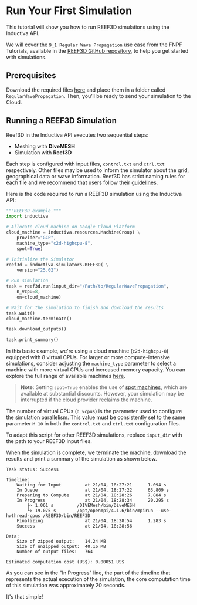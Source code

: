 # Run Your First Simulation
This tutorial will show you how to run REEF3D simulations using the Inductiva API. 

We will cover the `9_1 Regular Wave Propagation` use case from the FNPF Tutorials, available in the [REEF3D GitHub repository](https://github.com/REEF3D/REEF3D/tree/ed0c8d7a6110892706357f72e0404bd63034efa5), to help you get started with simulations.

## Prerequisites
Download the required files [here](https://github.com/REEF3D/REEF3D/tree/master/Tutorials/REEF3D_FNPF/9_1%20Regular%20Wave%20Propagation) and place them in a folder called `RegularWavePropagation`. Then, you’ll be ready to send your simulation to the Cloud.

## Running a REEF3D Simulation
Reef3D in the Inductiva API executes two sequential steps:
- Meshing with **DiveMESH**
- Simulation with **Reef3D**

Each step is configured with input files, `control.txt` and `ctrl.txt` respectively. Other files may be used to inform the simulator about the grid, geographical data or wave information. Reef3D has strict naming rules for each file and we recommend that users follow their [guidelines](https://reef3d.wordpress.com/user-guide/).

Here is the code required to run a REEF3D simulation using the Inductiva API:

```python
"""REEF3D example."""
import inductiva

# Allocate cloud machine on Google Cloud Platform
cloud_machine = inductiva.resources.MachineGroup( \
    provider="GCP",
    machine_type="c2d-highcpu-8",
    spot=True)

# Initialize the Simulator
reef3d = inductiva.simulators.REEF3D( \
    version="25.02")

# Run simulation
task = reef3d.run(input_dir="/Path/to/RegularWavePropagation",
    n_vcpu=8,
    on=cloud_machine)

# Wait for the simulation to finish and download the results
task.wait()
cloud_machine.terminate()

task.download_outputs()

task.print_summary()
```

In this basic example, we're using a cloud machine (`c2d-highcpu-8`) equipped with 8 virtual CPUs. 
For larger or more compute-intensive simulations, consider adjusting the `machine_type` parameter to select 
a machine with more virtual CPUs and increased memory capacity. You can explore the full range of available machines [here](https://console.inductiva.ai/machine-groups/instance-types).

> **Note**: Setting `spot=True` enables the use of [spot machines](../how-it-works/machines/spot-machines.md), which are available at substantial discounts. 
> However, your simulation may be interrupted if the cloud provider reclaims the machine.

The number of virtual CPUs (`n_vcpus`) is the parameter used to configure the simulation parallelism. This value must be consistently set to the same parameter `M 10` in both the `control.txt` and `ctrl.txt` configuration files.

To adapt this script for other REEF3D simulations, replace `input_dir` with the
path to your REEF3D input files.

When the simulation is complete, we terminate the machine, download the results and print a summary of the simulation as shown below.

```
Task status: Success

Timeline:
	Waiting for Input         at 21/04, 18:27:21      1.094 s
	In Queue                  at 21/04, 18:27:22      63.809 s
	Preparing to Compute      at 21/04, 18:28:26      7.884 s
	In Progress               at 21/04, 18:28:34      20.295 s
		├> 1.061 s         /DIVEMesh/bin/DiveMESH
		└> 19.075 s        /opt/openmpi/4.1.6/bin/mpirun --use-hwthread-cpus /REEF3D/bin/REEF3D
	Finalizing                at 21/04, 18:28:54      1.283 s
	Success                   at 21/04, 18:28:56      

Data:
	Size of zipped output:    14.24 MB
	Size of unzipped output:  40.16 MB
	Number of output files:   764

Estimated computation cost (US$): 0.00051 US$
```

As you can see in the "In Progress" line, the part of the timeline that represents the actual execution of the simulation, 
the core computation time of this simulation was approximately 20 seconds.

It's that simple!
